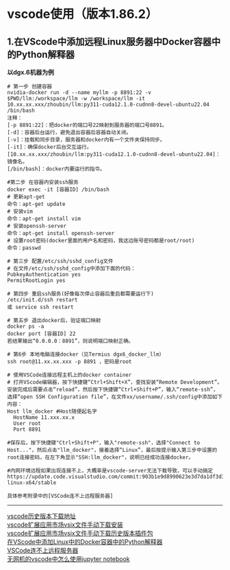 # vscode使用（版本1.86.2）

## 1.在VScode中添加远程Linux服务器中Docker容器中的Python解释器

**以dgx.6机器为例**<br>
```shell
# 第一步 创建容器
nvidia-docker run -d --name myllm -p 8891:22 -v $PWD/llm:/workspace/llm -w /workspace/llm -it 10.xx.xx.xxx/zhoubin/llm:py311-cuda12.1.0-cudnn8-devel-ubuntu22.04 /bin/bash
注释：
[-p 8891:22]：把docker的端口号22映射到服务器的端口号8891。
[-d]：容器后台运行，避免退出容器后容器自动关闭。
[-v]：挂载和同步目录，服务器和docker内有一个文件夹保持同步。
[-it]：确保docker后台交互运行。
[10.xx.xx.xxx/zhoubin/llm:py311-cuda12.1.0-cudnn8-devel-ubuntu22.04]：镜像名。
[/bin/bash]：docker内要运行的指令。
```
```shell
#第二步 在容器内安装ssh服务
docker exec -it [容器ID] /bin/bash
# 更新apt-get
命令：apt-get update
# 安装vim
命令：apt-get install vim
# 安装openssh-server
命令：apt-get install openssh-server
# 设置root密码(docker里面的用户名和密码，我这边账号密码都是root/root)
命令：passwd
```
```shell
# 第三步 配置/etc/ssh/sshd_config文件
# 在文件/etc/ssh/sshd_config中添加下面的代码：
PubkeyAuthentication yes
PermitRootLogin yes

# 第四步 重启ssh服务(好像每次停止容器后重启都需要运行下)
/etc/init.d/ssh restart
或 service ssh restart

# 第五步 退出docker后，验证端口映射
docker ps -a
docker port [容器ID] 22
若结果输出“0.0.0.0：8891”，则说明端口映射正确。
```
```shell
# 第6步 本地电脑连接docker（见Termius dgx6_docker_llm）
ssh root@11.xx.xx.xxx -p 8891 ，密码是root
```
```shell
# 使用VSCode连接远程主机上的docker container
# 打开VScode编辑器，按下快捷键“Ctrl+Shift+X”，查找安装“Remote Development”。安装完成后需要点击“reload”，然后按下快捷键“Ctrl+Shift+P”，输入“remote-ssh”，选择“open SSH Configuration file”，在文件xx/username/.ssh/config中添加如下内容：
Host llm_docker #Host随便起名字
  HostName 11.xxx.xx.x
  User root
  Port 8891

#保存后，按下快捷键"Ctrl+Shift+P"，输入"remote-ssh"，选择"Connect to Host..."，然后点击"llm_docker"，接着选择“Linux”，最后按提示输入第三步中设置的root连接密码，在左下角显示"SSH:llm_docker"，说明已经成功连接docker。
```

```shell
#内网环境远程如果出现连接不上，大概率是vscode-server无法下载导致，可以手动搞定
https://update.code.visualstudio.com/commit:903b1e9d8990623e3d7da1df3d33db3e42d80eda/server-linux-x64/stable

具体参考附录中的[VSCode连不上远程服务器]
```






----

[vscode历史版本下载地址](https://code.visualstudio.com/updates/v1_86)<br>
[vscode扩展应用市场vsix文件手动下载安装](https://marketplace.visualstudio.com/search?target=VSCode&category=All%20categories&sortBy=Installs)<br>
[vscode扩展应用市场vsix文件手动下载历史版本插件包](https://blog.csdn.net/qq_15054345/article/details/133884626)<br>
[在VScode中添加Linux中的Docker容器中的Python解释器](https://blog.csdn.net/weixin_43268590/article/details/129244984)<br>
[VSCode连不上远程服务器](https://blog.csdn.net/qq_42610612/article/details/132782965)<br>
[无网机的vscode中怎么使用jupyter notebook](https://www.bilibili.com/read/cv34411972/?jump_opus=1)<br>
